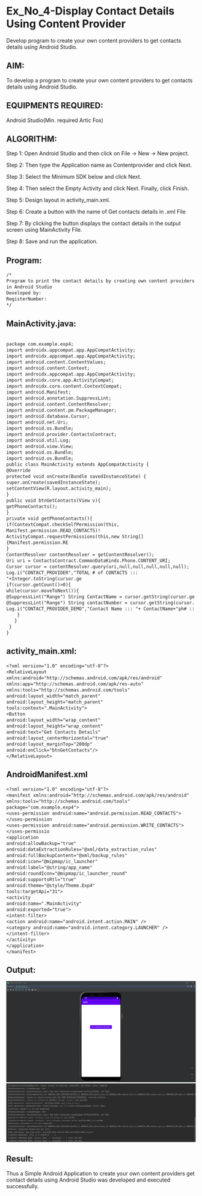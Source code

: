 # Ex_No_4-Display Contact Details Using Content Provider

Develop program to create your own content providers to get contacts details using Android Studio.

## AIM:
To develop a program to create your own content providers to get contacts details using Android Studio.

## EQUIPMENTS REQUIRED:

Android Studio(Min. required Artic Fox)


## ALGORITHM:
Step 1: Open Android Studio and then click on File -> New -> New project.

Step 2: Then type the Application name as Contentprovider and click Next.

Step 3: Select the Minimum SDK below and click Next.

Step 4: Then select the Empty Activity and click Next. Finally, click Finish.

Step 5: Design layout in activity_main.xml.

Step 6: Create a button with the name of Get contacts details in .xml File

Step 7: By clicking the button displays the contact details in the output screen using MainActivity File.

Step 8: Save and run the application.


## Program:
 ```
/*
Program to print the contact details by creating own content providers in Android Studio
Developed by: 
RegisterNumber:  
*/
```

## MainActivity.java:
```

package com.example.exp4;
import androidx.appcompat.app.AppCompatActivity;
import androidx.appcompat.app.AppCompatActivity;
import android.content.ContentValues;
import android.content.Context;
import androidx.appcompat.app.AppCompatActivity;
import androidx.core.app.ActivityCompat;
import androidx.core.content.ContextCompat;
import android.Manifest;
import android.annotation.SuppressLint;
import android.content.ContentResolver;
import android.content.pm.PackageManager;
import android.database.Cursor;
import android.net.Uri;
import android.os.Bundle;
import android.provider.ContactsContract;
import android.util.Log;
import android.view.View;
import android.os.Bundle;
import android.os.Bundle;
public class MainActivity extends AppCompatActivity {
@Override
protected void onCreate(Bundle savedInstanceState) {
super.onCreate(savedInstanceState);
setContentView(R.layout.activity_main);
}
public void btnGetContacts(View v){
getPhoneContacts();
}
private void getPhoneContacts(){
if(ContextCompat.checkSelfPermission(this, Manifest.permission.READ_CONTACTS)!
ActivityCompat.requestPermissions(this,new String[]{Manifest.permission.RE
}
ContentResolver contentResolver = getContentResolver();
Uri uri = ContactsContract.CommonDataKinds.Phone.CONTENT_URI;
Cursor cursor = contentResolver.query(uri,null,null,null,null,null);
Log.i("CONTACT_PROVIDER","TOTAL # of CONTACTS ::: "+Integer.toString(cursor.ge
if(cursor.getCount()>0){
while(cursor.moveToNext()){
@SuppressLint("Range") String ContactName = cursor.getString(cursor.ge
@SuppressLint("Range") String contactNumber = cursor.getString(cursor.
Log.i("CONTACT_PROVIDER_DEMO","Contact Name ::: "+ ContactName+"ph# ::
    }
   }
 }
}
```




## activity_main.xml:
```
<?xml version="1.0" encoding="utf-8"?>
<RelativeLayout xmlns:android="http://schemas.android.com/apk/res/android"
xmlns:app="http://schemas.android.com/apk/res-auto"
xmlns:tools="http://schemas.android.com/tools"
android:layout_width="match_parent"
android:layout_height="match_parent"
tools:context=".MainActivity">
<Button
android:layout_width="wrap_content"
android:layout_height="wrap_content"
android:text="Get Contacts Details"
android:layout_centerHorizontal="true"
android:layout_marginTop="200dp"
android:onClick="btnGetContacts"/>
</RelativeLayout>
```
## AndroidManifest.xml
```
<?xml version="1.0" encoding="utf-8"?>
<manifest xmlns:android="http://schemas.android.com/apk/res/android"
xmlns:tools="http://schemas.android.com/tools"
package="com.example.exp4">
<uses-permission android:name="android.permission.READ_CONTACTS"></uses-permission
<uses-permission android:name="android.permission.WRITE_CONTACTS"></uses-permissio
<application
android:allowBackup="true"
android:dataExtractionRules="@xml/data_extraction_rules"
android:fullBackupContent="@xml/backup_rules"
android:icon="@mipmap/ic_launcher"
android:label="@string/app_name"
android:roundIcon="@mipmap/ic_launcher_round"
android:supportsRtl="true"
android:theme="@style/Theme.Exp4"
tools:targetApi="31">
<activity
android:name=".MainActivity"
android:exported="true">
<intent-filter>
<action android:name="android.intent.action.MAIN" />
<category android:name="android.intent.category.LAUNCHER" />
</intent-filter>
</activity>
</application>
</manifest>
```

## Output:

![output](./44.png)
![output](./46.png)


## Result:
Thus a Simple Android Application to create your own content providers get contact details using Android Studio was developed and executed successfully.
